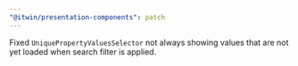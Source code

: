 ```yaml
---
"@itwin/presentation-components": patch
---
```


Fixed `UniquePropertyValuesSelector` not always showing values that are not yet loaded when search filter is applied.
